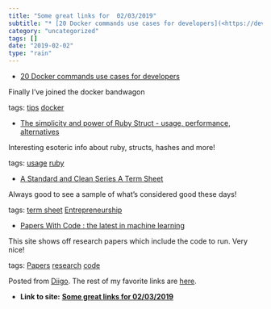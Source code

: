 ```yaml
---
title: "Some great links for  02/03/2019"
subtitle: "* [20 Docker commands use cases for developers](<https://dev.to/alex_barashkov/20-docker-commands-us..."
category: "uncategorized"
tags: []
date: "2019-02-02"
type: "rain"
---
```

* [20 Docker commands use cases for developers](<https://dev.to/alex_barashkov/20-docker-commands-use-cases-for-developers-2d9g?utm_source=Newsletter+Subscribers&utm_campaign=d828837cd6-EMAIL_CAMPAIGN_2019_01_28_01_37&utm_medium=email&utm_term=0_d8f11d5d1e-d828837cd6-154336497>)

Finally I’ve joined the docker bandwagon

tags: [tips](<https://www.diigo.com/user/pitosalas/tips>)
[docker](<https://www.diigo.com/user/pitosalas/docker>)

  * [The simplicity and power of Ruby Struct - usage, performance, alternatives](<http://pdabrowski.com/blog/ruby/ruby-struct/>)

Interesting esoteric info about ruby, structs, hashes and more!

tags: [usage](<https://www.diigo.com/user/pitosalas/usage>)
[ruby](<https://www.diigo.com/user/pitosalas/ruby>)

  * [A Standard and Clean Series A Term Sheet](<https://blog.ycombinator.com/a-standard-and-clean-series-a-term-sheet/?utm_source=hackernewsletter&utm_medium=email&utm_term=fav>)

Always good to see a sample of what’s considered good these days!

tags: [term sheet](<https://www.diigo.com/user/pitosalas/term sheet>)
[Entrepreneurship](<https://www.diigo.com/user/pitosalas/Entrepreneurship>)

  * [Papers With Code : the latest in machine learning](<https://paperswithcode.com>)

This site shows off research papers which include the code to run. Very nice!

tags: [Papers](<https://www.diigo.com/user/pitosalas/Papers>)
[research](<https://www.diigo.com/user/pitosalas/research>)
[code](<https://www.diigo.com/user/pitosalas/code>)

Posted from [Diigo](<https://www.diigo.com>). The rest of my favorite links
are [here](<https://www.diigo.com/user/pitosalas>).


* **Link to site:** **[Some great links for  02/03/2019](None)**